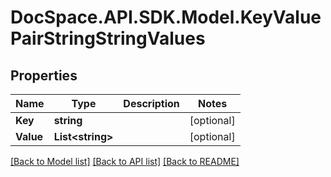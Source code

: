# DocSpace.API.SDK.Model.KeyValuePairStringStringValues

## Properties

Name | Type | Description | Notes
------------ | ------------- | ------------- | -------------
**Key** | **string** |  | [optional] 
**Value** | **List&lt;string&gt;** |  | [optional] 

[[Back to Model list]](../README.md#documentation-for-models) [[Back to API list]](../README.md#documentation-for-api-endpoints) [[Back to README]](../README.md)

